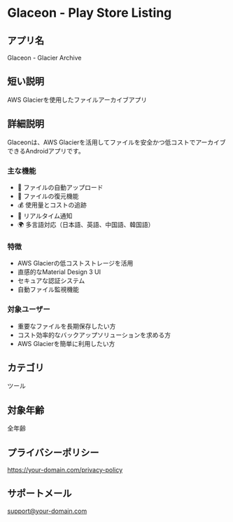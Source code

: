 # Glaceon - Play Store Listing

## アプリ名
Glaceon - Glacier Archive

## 短い説明
AWS Glacierを使用したファイルアーカイブアプリ

## 詳細説明
Glaceonは、AWS Glacierを活用してファイルを安全かつ低コストでアーカイブできるAndroidアプリです。

### 主な機能
- 📁 ファイルの自動アップロード
- 🔄 ファイルの復元機能
- 💰 使用量とコストの追跡
- 🔔 リアルタイム通知
- 🌍 多言語対応（日本語、英語、中国語、韓国語）

### 特徴
- AWS Glacierの低コストストレージを活用
- 直感的なMaterial Design 3 UI
- セキュアな認証システム
- 自動ファイル監視機能

### 対象ユーザー
- 重要なファイルを長期保存したい方
- コスト効率的なバックアップソリューションを求める方
- AWS Glacierを簡単に利用したい方

## カテゴリ
ツール

## 対象年齢
全年齢

## プライバシーポリシー
https://your-domain.com/privacy-policy

## サポートメール
support@your-domain.com